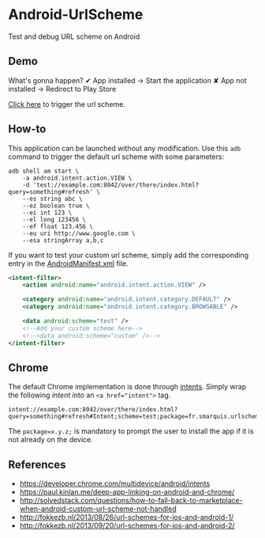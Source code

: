 # Android-UrlScheme
Test and debug URL scheme on Android

## Demo

What's gonna happen?
✔ App installed &#8594; Start the application
✘ App not installed &#8594; Redirect to Play Store

<a href="intent://example.com:8042/over/there/index.html?query=something#refresh#Intent;scheme=test;package=fr.smarquis.urlscheme;action=android.intent.action.VIEW;S.string=abc;B.boolean=true;i.int=123;l.long=123456;f.float=123.456;end">Click here</a> to trigger the url scheme.

## How-to

This application can be launched without any modification.
Use this `adb` command to trigger the default url scheme with some parameters:
```shell
adb shell am start \
    -a android.intent.action.VIEW \
    -d 'test://example.com:8042/over/there/index.html?query=something#refresh' \
    --es string abc \
    --ez boolean true \
    --ei int 123 \
    --el long 123456 \
    --ef float 123.456 \
    --eu uri http://www.google.com \
    --esa stringArray a,b,c
```

If you want to test your custom url scheme, simply add the corresponding entry in the [AndroidManifest.xml](app/src/main/AndroidManifest.xml) file.
```xml
<intent-filter>
    <action android:name="android.intent.action.VIEW" />

    <category android:name="android.intent.category.DEFAULT" />
    <category android:name="android.intent.category.BROWSABLE" />

    <data android:scheme="test" />
    <!--Add your custom scheme here-->
    <!--<data android:scheme="custom" />-->
</intent-filter>
```

## Chrome

The default Chrome implementation is done through [intents](https://developer.chrome.com/multidevice/android/intents).
Simply wrap the following *intent* into an `<a href="intent">` tag.
```
intent://example.com:8042/over/there/index.html?query=something#refresh#Intent;scheme=test;package=fr.smarquis.urlscheme;action=android.intent.action.VIEW;S.string=abc;B.boolean=true;i.int=123;l.long=123456;f.float=123.456;end
```

The `package=x.y.z;` is mandatory to prompt the user to install the app if it is not already on the device.

## References

- https://developer.chrome.com/multidevice/android/intents
- https://paul.kinlan.me/deep-app-linking-on-android-and-chrome/
- http://solvedstack.com/questions/how-to-fall-back-to-marketplace-when-android-custom-url-scheme-not-handled
- http://fokkezb.nl/2013/08/26/url-schemes-for-ios-and-android-1/
- http://fokkezb.nl/2013/09/20/url-schemes-for-ios-and-android-2/